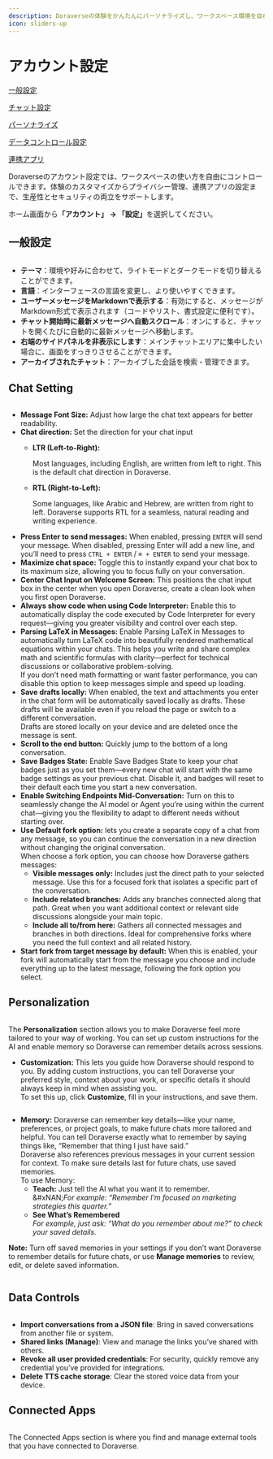 ```yaml
---
description: Doraverseの体験をかんたんにパーソナライズし、ワークスペース環境を自在に管理できます。
icon: sliders-up
---
```


# アカウント設定

[一般設定](account-setting.md#general-setting)

[チャット設定](account-setting.md#chat-setting)

[パーソナライズ](account-setting.md#personalization)

[データコントロール設定](account-setting.md#data-controls)

[連携アプリ](account-setting.md#connected-apps)

Doraverseのアカウント設定では、ワークスペースの使い方を自由にコントロールできます。体験のカスタマイズからプライバシー管理、連携アプリの設定まで、生産性とセキュリティの両立をサポートします。

ホーム画面か&#x3089;**「アカウント」 → 「設定」**&#x3092;選択してください。

## 一般設定

<figure><img src="../.gitbook/assets/Screenshot 2025-08-29 at 16.35.15.png" alt=""><figcaption></figcaption></figure>

* **テーマ**：環境や好みに合わせて、ライトモードとダークモードを切り替えることができます。
* **言語**：インターフェースの言語を変更し、より使いやすくできます。
* **ユーザーメッセージをMarkdownで表示する**：有効にすると、メッセージがMarkdown形式で表示されます（コードやリスト、書式設定に便利です）。
* **チャット開始時に最新メッセージへ自動スクロール**：オンにすると、チャットを開くたびに自動的に最新メッセージへ移動します。
* **右端のサイドパネルを非表示にします**：メインチャットエリアに集中したい場合に、画面をすっきりさせることができます。
* **アーカイブされたチャット**：アーカイブした会話を検索・管理できます。

## Chat Setting

<figure><img src="../.gitbook/assets/Screenshot 2025-08-29 at 16.52.21 (1).png" alt=""><figcaption></figcaption></figure>

* **Message Font Size:** Adjust how large the chat text appears for better readability.
* **Chat direction:** Set the direction for your chat input
  *   **LTR (Left-to-Right):**

      Most languages, including English, are written from left to right. This is the default chat direction in Doraverse.
  *   **RTL (Right-to-Left):**

      Some languages, like Arabic and Hebrew, are written from right to left. Doraverse supports RTL for a seamless, natural reading and writing experience.
* **Press Enter to send messages:** When enabled, pressing `ENTER` will send your message. When disabled, pressing Enter will add a new line, and you’ll need to press `CTRL + ENTER` / `⌘ + ENTER` to send your message.
* **Maximize chat space:** Toggle this to instantly expand your chat box to its maximum size, allowing you to focus fully on your conversation.
* **Center Chat Input on Welcome Screen:** This positions the chat input box in the center when you open Doraverse, create a clean look when you first open Doraverse.
* **Always show code when using Code Interpreter:** Enable this to automatically display the code executed by Code Interpreter for every request—giving you greater visibility and control over each step.
* **Parsing LaTeX in Messages:** Enable Parsing LaTeX in Messages to automatically turn LaTeX code into beautifully rendered mathematical equations within your chats. This helps you write and share complex math and scientific formulas with clarity—perfect for technical discussions or collaborative problem-solving.\
  If you don’t need math formatting or want faster performance, you can disable this option to keep messages simple and speed up loading.
* **Save drafts locally:** When enabled, the text and attachments you enter in the chat form will be automatically saved locally as drafts. These drafts will be available even if you reload the page or switch to a different conversation. \
  Drafts are stored locally on your device and are deleted once the message is sent.
* **Scroll to the end button:** Quickly jump to the bottom of a long conversation.
* **Save Badges State:** Enable Save Badges State to keep your chat badges just as you set them—every new chat will start with the same badge settings as your previous chat. Disable it, and badges will reset to their default each time you start a new conversation.
* **Enable Switching Endpoints Mid-Conversation:** Turn on this to seamlessly change the AI model or Agent you’re using within the current chat—giving you the flexibility to adapt to different needs without starting over.
* **Use Default fork option:** lets you create a separate copy of a chat from any message, so you can continue the conversation in a new direction without changing the original conversation.\
  When choose a fork option, you can choose how Doraverse gathers messages:
  * **Visible messages only:** Includes just the direct path to your selected message. Use this for a focused fork that isolates a specific part of the conversation.
  * **Include related branches:** Adds any branches connected along that path. Great when you want additional context or relevant side discussions alongside your main topic.
  * **Include all to/from here:** Gathers all connected messages and branches in both directions. Ideal for comprehensive forks where you need the full context and all related history.
* **Start fork from target message by default:** When this is enabled, your fork will automatically start from the message you choose and include everything up to the latest message, following the fork option you select.

## Personalization&#x20;

<figure><img src="../.gitbook/assets/Screenshot 2025-08-29 at 17.05.24.png" alt=""><figcaption></figcaption></figure>



The **Personalization** section allows you to make Doraverse feel more tailored to your way of working. You can set up custom instructions for the AI and enable memory so Doraverse can remember details across sessions.

* **Customization:** This lets you guide how Doraverse should respond to you. By adding custom instructions, you can tell Doraverse your preferred style, context about your work, or specific details it should always keep in mind when assisting you.\
  To set this up, click **Customize**, fill in your instructions, and save them.

<figure><img src="../.gitbook/assets/Screenshot 2025-08-29 at 17.06.08.png" alt=""><figcaption></figcaption></figure>

* **Memory:** Doraverse can remember key details—like your name, preferences, or project goals, to make future chats more tailored and helpful. You can tell Doraverse exactly what to remember by saying things like, “Remember that thing I just have said.”\
  Doraverse also references previous messages in your current session for context. To make sure details last for future chats, use saved memories.\
  To use Memory:
  * **Teach:** Just tell the AI what you want it to remember.\
    &#xNAN;_&#x46;or example: “Remember I’m focused on marketing strategies this quarter.”_
  * **See What’s Remembered** \
    _For example, just ask: “What do you remember about me?” to check your saved details._

**Note:** Turn off saved memories in your settings if you don’t want Doraverse to remember details for future chats, or use **Manage memories** to review, edit, or delete saved information.

<figure><img src="../.gitbook/assets/Screenshot 2025-08-29 at 17.06.50.png" alt=""><figcaption></figcaption></figure>

## Data Controls

<figure><img src="../.gitbook/assets/Screenshot 2025-08-29 at 17.20.30.png" alt=""><figcaption></figcaption></figure>

* **Import conversations from a JSON file**: Bring in saved conversations from another file or system.
* **Shared links (Manage)**: View and manage the links you’ve shared with others.
* **Revoke all user provided credentials**: For security, quickly remove any credential you’ve provided for integrations.
* **Delete TTS cache storage**: Clear the stored voice data from your device.

## Connected Apps

<figure><img src="../.gitbook/assets/Screenshot 2025-08-29 at 17.18.10.png" alt=""><figcaption></figcaption></figure>

The Connected Apps section is where you find and manage external tools that you have connected to Doraverse.
